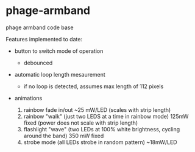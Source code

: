 phage-armband
=============

phage armband code base

Features implemented to date:

* button to switch mode of operation
  * debounced

* automatic loop length mesaurement
  * if no loop is detected, assumes max length of 112 pixels

* animations
  1. rainbow fade in/out ~25 mW/LED (scales with strip length)
  2. rainbow "walk" (just two LEDS at a time in rainbow mode) 125mW fixed (power does not scale with strip length)
  3. flashlight "wave" (two LEDs at 100% white brightness, cycling around the band) 350 mW fixed
  4. strobe mode (all LEDs strobe in random pattern) ~18mW/LED

